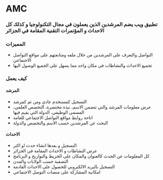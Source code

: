 # AMC
### تطبيق ويب يضم المرشدين الذين يعملون في مجال التكنولوجيا و كذلك كل الاحداث و المؤتمرات التقنية المقامة في الجزائر

### المميزات 
* التواصل والتعرف على المرشدين من خلال ملفه ومتابعتهم على مواقع التواصل الاجتماعي
* تجميع الاحداث والنشاطات في مكان واحد مما يسهل على الجميع الوصول اليها
### كيف يعمل
#### المرشد
* التسجيل كمستخدم عادي ومن ثم كمرشد
* عرض معلومات المرشد والتي تتضمن الاسم، نبذة مختصرة، التخصص العلمي، المسمى الوظيفي، الدولة التي يقيم فيها 
* اتاحة روابط مواقع التواصل الاجتماعي للعامة
* البحث عن المرشدين حسب الاسم والتخصص والدولة
#### الاحداث
* التسجيل و بعدها انشاء حدث او اكثر
* عرض النشاطات و الاحداث المقامة في الجزائر
* كل المعلومات عن الحدث كالعنوان والمكان على الخريط والتواريخ و البرنامج 
* التصفية حسب الولايات والمدن
* التسجيل بالبريد الالكتروني للحصول على الاحداث القادمة
* امكانية المشاركة على منصات التوصل الاجتماعي